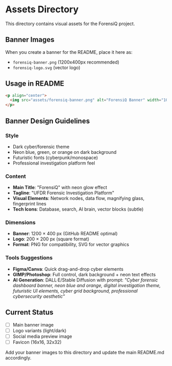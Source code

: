 # Assets Directory

This directory contains visual assets for the ForensiQ project.

## Banner Images

When you create a banner for the README, place it here as:
- `forensiq-banner.png` (1200x400px recommended)
- `forensiq-logo.svg` (vector logo)

## Usage in README

```markdown
<p align="center">
  <img src="assets/forensiq-banner.png" alt="ForensiQ Banner" width="100%">
</p>
```

## Banner Design Guidelines

### Style
- Dark cyber/forensic theme
- Neon blue, green, or orange on dark background
- Futuristic fonts (cyberpunk/monospace)
- Professional investigation platform feel

### Content
- **Main Title**: "ForensiQ" with neon glow effect
- **Tagline**: "UFDR Forensic Investigation Platform"
- **Visual Elements**: Network nodes, data flow, magnifying glass, fingerprint lines
- **Tech Icons**: Database, search, AI brain, vector blocks (subtle)

### Dimensions
- **Banner**: 1200 × 400 px (GitHub README optimal)
- **Logo**: 200 × 200 px (square format)
- **Format**: PNG for compatibility, SVG for vector graphics

### Tools Suggestions
- **Figma/Canva**: Quick drag-and-drop cyber elements
- **GIMP/Photoshop**: Full control, dark background + neon text effects
- **AI Generation**: DALL·E/Stable Diffusion with prompt:
  *"Cyber forensic dashboard banner, neon blue and orange, digital investigation theme, futuristic UI elements, cyber grid background, professional cybersecurity aesthetic"*

## Current Status
- [ ] Main banner image
- [ ] Logo variants (light/dark)
- [ ] Social media preview image
- [ ] Favicon (16x16, 32x32)

Add your banner images to this directory and update the main README.md accordingly.